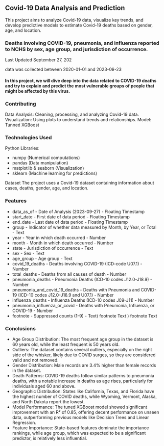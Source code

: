 ## Covid-19 Data Analysis and Prediction
This project aims to analyze Covid-19 data, visualize key trends, and develop predictive models to estimate Covid-19 deaths based on gender, age, and location.


### Deaths involving COVID-19, pneumonia, and influenza reported to NCHS by sex, age group, and jurisdiction of occurrence.
Last Updated
September 27, 202

data was collected between 2020-01-01 and 2023-09-23
#### In this project, we will dive deep into the data related to COVID-19 deaths and try to explain and predict the most vulnerable groups of people that might be affected by this virus.

### Contributing
Data Analysis: Cleaning, processing, and analyzing Covid-19 data.
Visualization: Using plots to understand trends and relationships.
Model: Tunned XGBoost

### Technologies Used

Python
Libraries:
  * numpy (Numerical computations)
  * pandas (Data manipulation)
  * matplotlib & seaborn (Visualization)
  * sklearn (Machine learning for predictions)

Dataset
The project uses a Covid-19 dataset containing information about cases, deaths, gender, age, and location.

### Features
* data_as_of - Date of Analysis (2023-09-27)	 - Floating Timestamp 
* start_date - First date of data period - Floating Timestamp
* end_date - Last date of data period - Floating Timestamp
* group - Indicator of whether data measured by Month, by Year, or Total - Text
* year - Year in which death occurred - Number
* month - Month in which death occurred - Number
* state - Jurisdiction of occurrence - Text
* sex - Sex - Text
* age_group - Age group - Text
* covid_19_deaths - Deaths involving COVID-19 (ICD-code U07.1) - Number
* total_deaths - Deaths from all causes of death - Number
* pneumonia_deaths - Pneumonia Deaths (ICD-10 codes J12.0-J18.9) - Number
* pneumonia_and_covid_19_deaths - Deaths with Pneumonia and COVID-19 (ICD-10 codes J12.0-J18.9 and U07.1) - Number
* influenza_deaths - Influenza Deaths (ICD-10 codes J09-J11) - Number
* pneumonia_influenza_or_covid - Deaths with Pneumonia, Influenza, or COVID-19 - Number
* footnote - Suppressed counts (1-9) - Text)	footnote	Text
)	footnote	Text



### Conclusions

* Age Group Distribution: The most frequent age group in the dataset is 60 years old, while the least frequent is 50 years old.
* Outliers: The dataset contains several outliers, especially on the right side of the whisker, likely due to COVID surges, so they are considered valid and not removed.
* Gender Distribution: Male records are 3.4% higher than female records in the dataset.
* Death Patterns: COVID-19 deaths follow similar patterns to pneumonia deaths, with a notable increase in deaths as age rises, particularly for individuals aged 60 and above.
* Geographic Distribution: States like California, Texas, and Florida have the highest number of COVID deaths, while Wyoming, Vermont, Alaska, and North Dakota report the lowest.
* Model Performance: The tuned XGBoost model showed significant improvement with an R² of 0.85, offering decent performance on unseen data, outperforming previous models like Decision Trees and Linear Regression.
* Feature Importance: State-based features dominate the importance rankings, while age group, which was expected to be a significant predictor, is relatively less influential.

